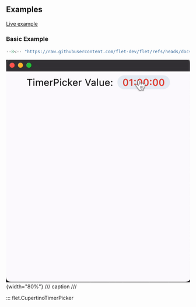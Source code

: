 ## Examples

[Live example](https://flet-controls-gallery.fly.dev/dialogs/cupertinotimerpicker)

### Basic Example

```python
--8<-- "https://raw.githubusercontent.com/flet-dev/flet/refs/heads/docs/sdk/python/examples/controls/cupertino-timer-picker/basic.py"
```

![basic](https://raw.githubusercontent.com/flet-dev/flet/docs/sdk/python/examples/controls/cupertino-timer-picker/media/basic.gif){width="80%"}
/// caption
///

::: flet.CupertinoTimerPicker
